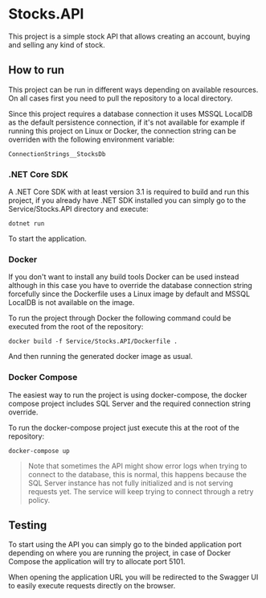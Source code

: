# Stocks.API

This project is a simple stock API that allows creating an account, buying and selling any kind of stock.

## How to run

This project can be run in different ways depending on available resources.
On all cases first you need to pull the repository to a local directory.

Since this project requires a database connection it uses MSSQL LocalDB as the default persistence connection, if it's not available for example if running this project on Linux or Docker, the connection string can be overriden with the following environment variable: 

`ConnectionStrings__StocksDb`


### .NET Core SDK

A .NET Core SDK with at least version 3.1 is required to build and run this project, if you already have .NET SDK installed you can simply go to the Service/Stocks.API directory and execute:

`dotnet run`

To start the application.

### Docker

If you don't want to install any build tools Docker can be used instead although in this case you have to override the database connection string forcefully since the Dockerfile uses a Linux image by default and MSSQL LocalDB is not available on the image.

To run the project through Docker the following command could be executed from the root of the repository:

`docker build -f Service/Stocks.API/Dockerfile .`

And then running the generated docker image as usual.

### Docker Compose

The easiest way to run the project is using docker-compose, the docker compose project includes SQL Server and the required connection string override.

To run the docker-compose project just execute this at the root of the repository:

`docker-compose up`

> Note that sometimes the API might show error logs when trying to connect to the database, this is normal, this happens because the SQL Server instance has not fully initialized and is not serving requests yet. The service will keep trying to connect through a retry policy.

## Testing

To start using the API you can simply go to the binded application port depending on where you are running the project, in case of Docker Compose the application will try to allocate port 5101.

When opening the application URL you will be redirected to the Swagger UI to easily execute requests directly on the browser.